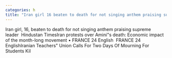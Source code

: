 ```yaml
---
categories: h
title: "Iran girl 16 beaten to death for not singing anthem praising supreme leader  Hindustan Times"
---
```

Iran girl, 16, beaten to death for not singing anthem praising supreme leader&nbsp;&nbsp;Hindustan TimesIran protests over Amini"s death: Economic impact of the month-long movement • FRANCE 24 English&nbsp;&nbsp;FRANCE 24 EnglishIranian Teachers" Union Calls For Two Days Of Mourning For Students Kil